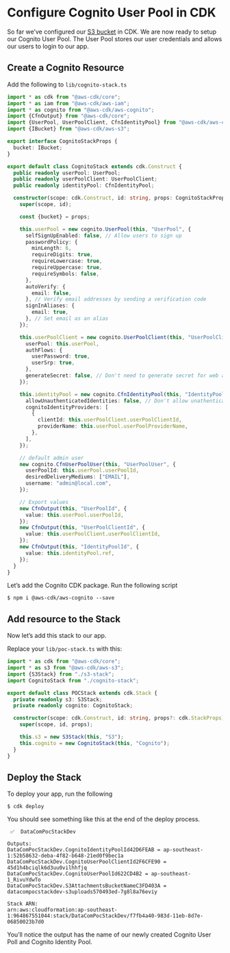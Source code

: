 # Configure Cognito User Pool in CDK

So far we’ve configured our [S3 bucket](s3.md) in CDK. We are now ready to setup our Cognito User Pool. The User Pool stores our user credentials and allows our users to login to our app.

## Create a Cognito Resource

Add the following to `lib/cognito-stack.ts`

```typescript
import * as cdk from "@aws-cdk/core";
import * as iam from "@aws-cdk/aws-iam";
import * as cognito from "@aws-cdk/aws-cognito";
import {CfnOutput} from "@aws-cdk/core";
import {UserPool, UserPoolClient, CfnIdentityPool} from "@aws-cdk/aws-cognito";
import {IBucket} from "@aws-cdk/aws-s3";

export interface CognitoStackProps {
  bucket: IBucket;
}

export default class CognitoStack extends cdk.Construct {
  public readonly userPool: UserPool;
  public readonly userPoolClient: UserPoolClient;
  public readonly identityPool: CfnIdentityPool;

  constructor(scope: cdk.Construct, id: string, props: CognitoStackProps) {
    super(scope, id);

    const {bucket} = props;

    this.userPool = new cognito.UserPool(this, "UserPool", {
      selfSignUpEnabled: false, // Allow users to sign up
      passwordPolicy: {
        minLength: 6,
        requireDigits: true,
        requireLowercase: true,
        requireUppercase: true,
        requireSymbols: false,
      },
      autoVerify: {
        email: false,
      }, // Verify email addresses by sending a verification code
      signInAliases: {
        email: true,
      }, // Set email as an alias
    });

    this.userPoolClient = new cognito.UserPoolClient(this, "UserPoolClient", {
      userPool: this.userPool,
      authFlows: {
        userPassword: true,
        userSrp: true,
      },
      generateSecret: false, // Don't need to generate secret for web app running on browsers
    });

    this.identityPool = new cognito.CfnIdentityPool(this, "IdentityPool", {
      allowUnauthenticatedIdentities: false, // Don't allow unathenticated users
      cognitoIdentityProviders: [
        {
          clientId: this.userPoolClient.userPoolClientId,
          providerName: this.userPool.userPoolProviderName,
        },
      ],
    });

    // default admin user
    new cognito.CfnUserPoolUser(this, "UserPoolUser", {
      userPoolId: this.userPool.userPoolId,
      desiredDeliveryMediums: ["EMAIL"],
      username: "admin@local.com",
    });

    // Export values
    new CfnOutput(this, "UserPoolId", {
      value: this.userPool.userPoolId,
    });
    new CfnOutput(this, "UserPoolClientId", {
      value: this.userPoolClient.userPoolClientId,
    });
    new CfnOutput(this, "IdentityPoolId", {
      value: this.identityPool.ref,
    });
  }
}
```

Let’s add the Cognito CDK package. Run the following script

```shell
$ npm i @aws-cdk/aws-cognito --save
```

## Add resource to the Stack

Now let’s add this stack to our app.

Replace your `lib/poc-stack.ts` with this:

```typescript
import * as cdk from "@aws-cdk/core";
import * as s3 from "@aws-cdk/aws-s3";
import {S3Stack} from "./s3-stack";
import CognitoStack from "./cognito-stack";

export default class POCStack extends cdk.Stack {
  private readonly s3: S3Stack;
  private readonly cognito: CognitoStack;

  constructor(scope: cdk.Construct, id: string, props?: cdk.StackProps) {
    super(scope, id, props);

    this.s3 = new S3Stack(this, "S3");
    this.cognito = new CognitoStack(this, "Cognito");
  }
}
```

## Deploy the Stack

To deploy your app, run the following

```shell
$ cdk deploy
```

You should see something like this at the end of the deploy process.

```shell
 ✅  DataComPocStackDev

Outputs:
DataComPocStackDev.CognitoIdentityPoolId42D6FEAB = ap-southeast-1:52b58632-deba-4f82-b648-21ed0f9bec1a
DataComPocStackDev.CognitoUserPoolClientId2F6CFE90 = 45d1h4bciqlk6d3uu0vilhhfjq
DataComPocStackDev.CognitoUserPoolId622CD4B2 = ap-southeast-1_RivuYdwTo
DataComPocStackDev.S3AttachmentsBucketNameC3FD403A = datacompocstackdev-s3uploads570493ed-7g8l8a76eviy

Stack ARN:
arn:aws:cloudformation:ap-southeast-1:964867551044:stack/DataComPocStackDev/f7fb4a40-983d-11eb-8d7e-06850023b7d0
```

You’ll notice the output has the name of our newly created Cognito User Poll and Cognito Identity Pool.